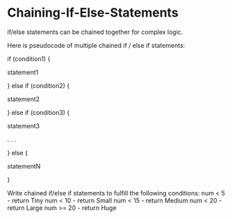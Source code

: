 # Chaining-If-Else-Statements

if/else statements can be chained together for complex logic.

Here is pseudocode of multiple chained if / else if statements:

if (condition1) {

  statement1
  
} else if (condition2) {

  statement2
  
} else if (condition3) {

  statement3
  
. . .

} else {

statementN

}

Write chained if/else if statements to fulfill the following conditions:
num < 5 - return Tiny
num < 10 - return Small
num < 15 - return Medium
num < 20 - return Large
num >= 20 - return Huge
